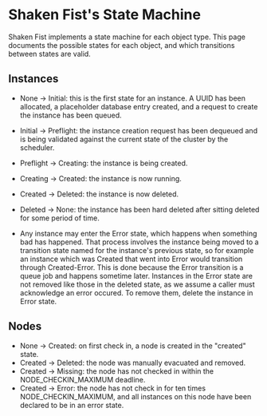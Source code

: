 Shaken Fist's State Machine
===========================

Shaken Fist implements a state machine for each object type. This page documents the possible states for each object, and which transitions between states are valid.

Instances
---------

* None -> Initial: this is the first state for an instance. A UUID has been allocated, a placeholder database entry created, and a request to create the instance has been queued.
* Initial -> Preflight: the instance creation request has been dequeued and is being validated against the current state of the cluster by the scheduler.
* Preflight -> Creating: the instance is being created.
* Creating -> Created: the instance is now running.
* Created -> Deleted: the instance is now deleted.
* Deleted -> None: the instance has been hard deleted after sitting deleted for some period of time.

* Any instance may enter the Error state, which happens when something bad has happened. That process involves the instance being moved to a transition state named for the instance's previous state, so for example an instance which was Created that went into Error would transition through Created-Error. This is done because the Error transition is a queue job and happens sometime later. Instances in the Error state are not removed like those in the deleted state, as we assume a caller must acknowledge an error occured. To remove them, delete the instance in Error state.

Nodes
-----

* None -> Created: on first check in, a node is created in the "created" state.
* Created -> Deleted: the node was manually evacuated and removed.
* Created -> Missing: the node has not checked in within the NODE_CHECKIN_MAXIMUM deadline.
* Created -> Error: the node has not check in for ten times NODE_CHECKIN_MAXIMUM, and all instances on this node have been declared to be in an error state.